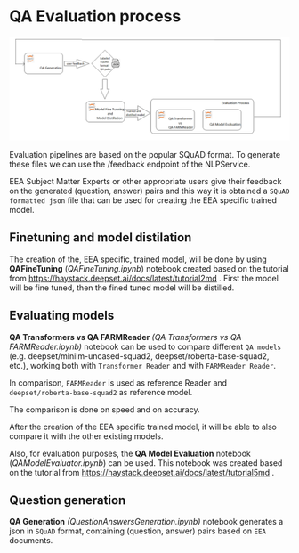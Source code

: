 # QA Evaluation process

![QA System Improvement Diagram](QA_system_improvement_process.png)

Evaluation pipelines are based on the popular SQuAD format. To generate these
files we can use the /feedback endpoint of the NLPService.

EEA Subject Matter Experts or other appropriate users give their feedback on
the generated (question, answer) pairs and this way it is obtained a ``SQuAD
formatted json`` file that can be used for creating the EEA specific trained
model.

## Finetuning and model distilation

The creation of the, EEA specific, trained model, will be done by using
**QAFineTuning** (*QAFineTuning.ipynb*) notebook created based on the tutorial
from https://haystack.deepset.ai/docs/latest/tutorial2md .
First the model will be fine tuned, then the fined tuned model will be
distilled.

## Evaluating models

**QA Transformers vs QA FARMReader** *(QA Transformers vs QA FARMReader.ipynb)*
notebook can be used to compare different ``QA models`` (e.g.
deepset/minilm-uncased-squad2, deepset/roberta-base-squad2, etc.), working both
with ``Transformer Reader`` and with ``FARMReader Reader``.

In comparison,  ``FARMReader`` is used as reference Reader and
``deepset/roberta-base-squad2`` as reference model.

The comparison is done on speed and on accuracy.

After the creation of the EEA specific trained model, it will be able to also
compare it with the other existing models.

Also, for evaluation purposes, the **QA Model Evaluation** notebook
(*QAModelEvaluator.ipynb*) can be used. This notebook was created based on the
tutorial from https://haystack.deepset.ai/docs/latest/tutorial5md .

## Question generation

**QA Generation** *(QuestionAnswersGeneration.ipynb)* notebook generates a json
in ``SQuAD`` format, containing (question, answer) pairs based on ``EEA``
documents.
